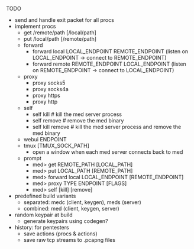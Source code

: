 TODO
- send and handle exit packet for all procs
- implement procs
    - get /remote/path [/local/path]
    - put /local/path [/remote/path]
    - forward
        - forward local LOCAL_ENDPOINT REMOTE_ENDPOINT
            (listen on LOCAL_ENDPOINT -> connect to REMOTE_ENDPOINT)
        - forward remote REMOTE_ENDPOINT LOCAL_ENDPOINT
            (listen on REMOTE_ENDPOINT -> connect to LOCAL_ENDPOINT)
    - proxy
        - proxy socks5
        - proxy socks4a
        - proxy https
        - proxy http
    - self
        - self kill         # kill the med server process
        - self remove       # remove the med binary
        - self kill remove  # kill the med server process and remove the med binary
    - webui ENDPOINT
    - tmux [TMUX_SOCK_PATH]
        - open a window when each med server connects back to med
    - prompt
        - med> get REMOTE_PATH [LOCAL_PATH]
        - med> put LOCAL_PATH [REMOTE_PATH]
        - med> forward local LOCAL_ENDPOINT [REMOTE_ENDPOINT]
        - med> proxy TYPE ENDPOINT [FLAGS]
        - med> self [kill] [remove]
- predefined build variants
    - separated: medc (client, keygen), meds (server)
    - combined: med (client, keygen, server)
- random keypair at build
    - generate keypairs using codegen?
- history: for pentesters
    - save actions (procs & actions)
    - save raw tcp streams to .pcapng files
